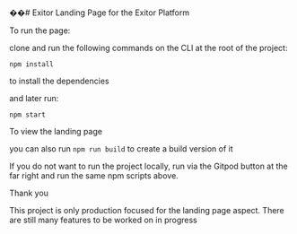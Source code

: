 ��# Exitor
Landing Page for the Exitor Platform



To run the page:

clone and run the following commands on the CLI at the root of the project:

```npm install```

to install the dependencies

and later run:

```npm start```

To view the landing page

you can also run ```npm run build``` to create a build version of it


If you do not want to run the project locally, run via the Gitpod button at the far right and run the same npm scripts above.

Thank you


This project is only production focused for the landing page aspect. There are still many features to be worked on in progress
